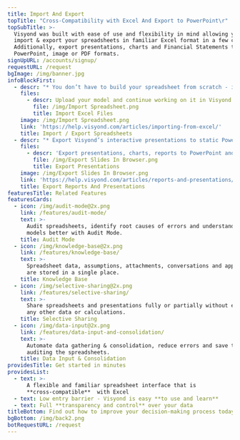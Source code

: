 ```yaml
---
title: Import And Export
topTitle: "Cross-Compatibility with Excel And Export to PowerPoint\r"
topSubTitle: >-
  Visyond was built with ease of use and flexibility in mind allowing you to
  import & export your spreadsheets in familiar Excel format in a few clicks.
  Additionally, export presentations, charts and Financial Statements to
  PowerPoint, image or PDF formats.
signUpURL: /accounts/signup/
requestURL: /request
bgImage: /img/banner.jpg
infoBlockFirst:
  - descr: "* You don’t have to build your spreadsheet from scratch - import it to Visyond, and you are ready to go\r\n* Visyond can handle even the most complex spreadsheets and is cross-compatible with Excel\r\n* Export spreadsheets from Visyond to Excel at any time\r\n"
    files:
      - descr: Upload your model and continue working on it in Visyond.
        file: /img/Import Spreadsheet.png
        title: Import Excel Files
    image: /img/Import Spreadsheet.png
    link: 'https://help.visyond.com/articles/importing-from-excel/'
    title: Import / Export Spreadsheets
  - descr: "* Export Visyond’s interactive presentations to static PowerPoint at any time\r\n* Export charts, reports and financial statements into various formats\r\n"
    files:
      - descr: 'Export presentations, charts, reports to PowerPoint and other formats.'
        file: /img/Export Slides In Browser.png
        title: Export Presentations
    image: /img/Export Slides In Browser.png
    link: 'https://help.visyond.com/articles/reports-and-presentations/'
    title: Export Reports And Presentations
featuresTitle: Related Features
featuresCards:
  - icon: /img/audit-mode@2x.png
    link: /features/audit-mode/
    text: >-
      Audit spreadsheets, identify root causes of errors and understand your
      models better with Audit Mode.
    title: Audit Mode
  - icon: /img/knowledge-base@2x.png
    link: /features/knowledge-base/
    text: >-
      Spreadsheet data, assumptions, attachments, conversations and approvals
      are stored in a single place.
    title: Knowledge Base
  - icon: /img/selective-sharing@2x.png
    link: /features/selective-sharing/
    text: >-
      Share spreadsheets and presentations fully or partially without exposing
      any other data or calculations.
    title: Selective Sharing
  - icon: /img/data-input@2x.png
    link: /features/data-input-and-consolidation/
    text: >-
      Automate data gathering & consolidation, reduce errors and save time
      auditing the spreadsheets.
    title: Data Input & Consolidation
providesTitle: Get started in minutes
providesList:
  - text: >-
      A flexible and familiar spreadsheet interface that is
      **cross-compatible**  with Excel
  - text: Low entry barrier - Visyond is easy **to use and learn**
  - text: Full **transparency and control** over your data
titleBottom: Find out how to improve your decision-making process today
bgBottom: /img/back2.png
botRequestURL: /request
---
```



